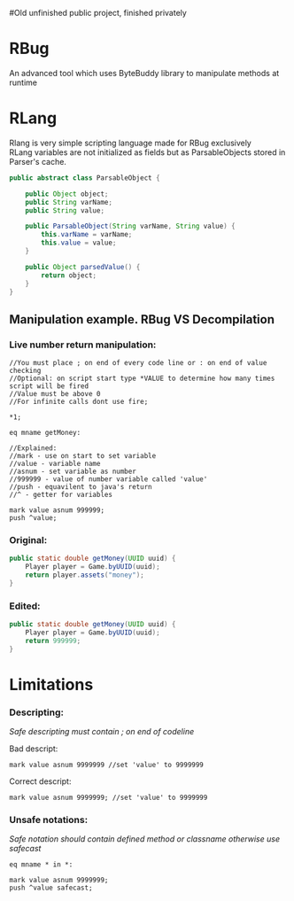 #Old unfinished public project, finished privately

# RBug

An advanced tool which uses ByteBuddy library to manipulate methods at runtime

# RLang

Rlang is very simple scripting language made for RBug exclusively<br>
RLang variables are not initialized as fields but as ParsableObjects stored in Parser's cache.

```java
public abstract class ParsableObject {

    public Object object;
    public String varName;
    public String value;

    public ParsableObject(String varName, String value) {
        this.varName = varName;
        this.value = value;
    }

    public Object parsedValue() {
        return object;
    }
}

```
## Manipulation example. RBug VS Decompilation
### Live number return manipulation:

```
//You must place ; on end of every code line or : on end of value checking
//Optional: on script start type *VALUE to determine how many times script will be fired
//Value must be above 0
//For infinite calls dont use fire;

*1;

eq mname getMoney:

//Explained:
//mark - use on start to set variable
//value - variable name
//asnum - set variable as number
//999999 - value of number variable called 'value'
//push - equavilent to java's return
//^ - getter for variables

mark value asnum 999999;
push ^value;
```

### Original:

```java
public static double getMoney(UUID uuid) {
    Player player = Game.byUUID(uuid);
    return player.assets("money");
}
```

### Edited:

```java
public static double getMoney(UUID uuid) {
    Player player = Game.byUUID(uuid);
    return 999999;
}
```

# Limitations

### Descripting:

*Safe descripting must contain ; on end of codeline*

Bad descript:
```
mark value asnum 9999999 //set 'value' to 9999999
```

Correct descript:
```
mark value asnum 9999999; //set 'value' to 9999999
```

### Unsafe notations:

*Safe notation should contain defined method or classname otherwise use safecast*
```
eq mname * in *:

mark value asnum 9999999;
push ^value safecast;
```

